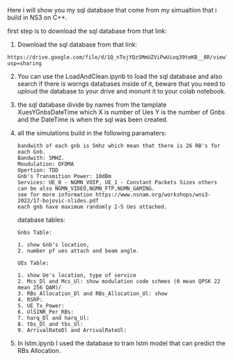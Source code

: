 Here i will show you my sql database that come from my simualtion that i build in NS3 on C++.

first step is to download the sql database from that link:
1.  Download the sql database from that link:
   ```
   https://drive.google.com/file/d/1Q_nTojYQzSMmUZViPwUioq39teKB__8R/view?usp=sharing
   ```
2.  You can use the LoadAndClean.ipynb to load the sql database and also search if there is worngs databases inside of it,
   beware that you need to uploud the database to your drive and monunt it to your colab notebook.

3. the sql database divide by names from the tamplate XuesYGnbsDateTime which X is number of Ues Y is the number of Gnbs and the DateTime is when the sql was been created.

4. all the simulations build in the following paramaters:
   ```
   bandwith of each gnb is 5mhz which mean that there is 26 RB's for each Gnb.
   Bandwith: 5MHZ.
   Moudulation: OFDMA
   Opertion: TDD
   Gnb's Transmition Power: 10dBm
   Services: UE_0 - NGMN_VOIP, UE_1 - Constant Packets Sizes others can be also NGMN_VIDEO,NGMN_FTP,NGMN_GAMING.
   see for more information https://www.nsnam.org/workshops/wns3-2022/17-bojovic-slides.pdf
   each gnb have maximum randomly 2-5 Ues attached.
   ```
   database tables:
   ```
   Gnbs Table:
   
   1. show Gnb's location,
   2. number pf ues attach and beam angle.
   
   UEs Table:
   
   1. show Ue's location, type of service
   2. Mcs_Dl and Mcs_Ul: show modulation code schmes (0 mean QPSK 22 mean 256 QAM)/
   3. RBs_Allocation_Dl and RBs_Allocation_Ul: show
   4. RSRP: 
   5. UE_Tx_Power:
   6. UlSINR_Per_RBs:
   7. harq_Dl and harq_Ul:
   8. tbs_Dl and tbs_Ul:
   9. ArrivalRateDl and ArrivalRateUl:
   ```

5. In lstm.ipynb I used the database to train lstm model that can predict the RBs Allocation. 
